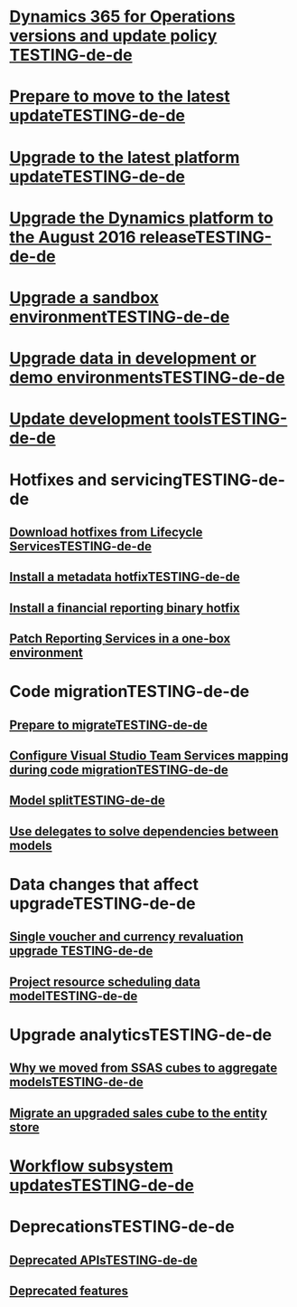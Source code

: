 # [Dynamics 365 for Operations versions and update policy TESTING-de-de](versions-update-policy.md)
# [Prepare to move to the latest updateTESTING-de-de](upgrade-latest-update.md)
# [Upgrade to the latest platform updateTESTING-de-de](upgrade-latest-platform-update.md)
# [Upgrade the Dynamics platform to the August 2016 releaseTESTING-de-de](update-platform-each-release.md)
# [Upgrade a sandbox environmentTESTING-de-de](upgrade-sandbox-environment.md)
# [Upgrade data in development or demo environmentsTESTING-de-de](upgrade-data-to-latest-update.md)
# [Update development toolsTESTING-de-de](../dev-tools/update-development-tools.md)

# Hotfixes and servicingTESTING-de-de
## [Download hotfixes from Lifecycle ServicesTESTING-de-de](download-hotfix-lcs.md)
## [Install a metadata hotfixTESTING-de-de](install-metadata-hotfix-package.md)
## [Install a financial reporting binary hotfix](install-financial-reporting-binary-hotfix.md)
## [Patch Reporting Services in a one-box environment](patch-reporting-service-environment.md)

# Code migrationTESTING-de-de
## [Prepare to migrateTESTING-de-de](prepare-migration.md)
## [Configure Visual Studio Team Services mapping during code migrationTESTING-de-de](configure-vso-solution.md)
## [Model splitTESTING-de-de](../dev-tools/model-split.md)
## [Use delegates to solve dependencies between models](delegates-migration.md)
# Data changes that affect upgradeTESTING-de-de
## [Single voucher and currency revaluation upgrade TESTING-de-de](single-voucher-and-currency-revaluation-upgrade.md)
## [Project resource scheduling data modelTESTING-de-de](data-model-changes-resource-management.md)
# Upgrade analyticsTESTING-de-de
## [Why we moved from SSAS cubes to aggregate modelsTESTING-de-de](in-memory-real-time-aggregate-models.md)
## [Migrate an upgraded sales cube to the entity store](migrate-upgraded-cube-entity-store.md)

# [Workflow subsystem updatesTESTING-de-de](workflow-subsystem.md)

# DeprecationsTESTING-de-de
## [Deprecated APIsTESTING-de-de](deprecated-apis.md)
## [Deprecated features](deprecated-features.md)


